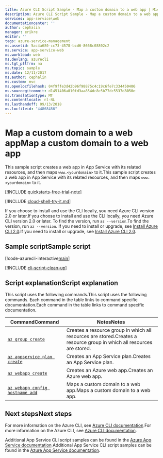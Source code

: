 ```yaml
---
title: Azure CLI Script Sample - Map a custom domain to a web app | Microsoft Docs
description: Azure CLI Script Sample - Map a custom domain to a web app
services: app-service\web
documentationcenter: ''
author: cephalin
manager: erikre
editor: ''
tags: azure-service-management
ms.assetid: 5ac4a680-cc73-4578-bcd6-8668c08802c2
ms.service: app-service-web
ms.workload: web
ms.devlang: azurecli
ms.tgt_pltfrm: na
ms.topic: sample
ms.date: 12/11/2017
ms.author: cephalin
ms.custom: mvc
ms.openlocfilehash: 04f9ffe3d42b96f98875c4c19c6fe7c334450406
ms.sourcegitcommit: d1451406a010fd3aa854dc8e5b77dc5537d8050e
ms.translationtype: MT
ms.contentlocale: nl-NL
ms.lasthandoff: 09/13/2018
ms.locfileid: "44868486"
---
```

# <a name="map-a-custom-domain-to-a-web-app"></a><span data-ttu-id="2578f-103">Map a custom domain to a web app</span><span class="sxs-lookup"><span data-stu-id="2578f-103">Map a custom domain to a web app</span></span>

<span data-ttu-id="2578f-104">This sample script creates a web app in App Service with its related resources, and then maps `www.<yourdomain>` to it.</span><span class="sxs-lookup"><span data-stu-id="2578f-104">This sample script creates a web app in App Service with its related resources, and then maps `www.<yourdomain>` to it.</span></span>

[!INCLUDE [quickstarts-free-trial-note](../../../includes/quickstarts-free-trial-note.md)]

[!INCLUDE [cloud-shell-try-it.md](../../../includes/cloud-shell-try-it.md)]

<span data-ttu-id="2578f-105">If you choose to install and use the CLI locally, you need Azure CLI version 2.0 or later.</span><span class="sxs-lookup"><span data-stu-id="2578f-105">If you choose to install and use the CLI locally, you need Azure CLI version 2.0 or later.</span></span> <span data-ttu-id="2578f-106">To find the version, run `az --version`.</span><span class="sxs-lookup"><span data-stu-id="2578f-106">To find the version, run `az --version`.</span></span> <span data-ttu-id="2578f-107">If you need to install or upgrade, see [Install Azure CLI 2.0]( /cli/azure/install-azure-cli).</span><span class="sxs-lookup"><span data-stu-id="2578f-107">If you need to install or upgrade, see [Install Azure CLI 2.0]( /cli/azure/install-azure-cli).</span></span>

## <a name="sample-script"></a><span data-ttu-id="2578f-108">Sample script</span><span class="sxs-lookup"><span data-stu-id="2578f-108">Sample script</span></span>

[!code-azurecli-interactive[main](../../../cli_scripts/app-service/configure-custom-domain/configure-custom-domain.sh?highlight=3 "Map a custom domain to a web app")]

[!INCLUDE [cli-script-clean-up](../../../includes/cli-script-clean-up.md)]

## <a name="script-explanation"></a><span data-ttu-id="2578f-109">Script explanation</span><span class="sxs-lookup"><span data-stu-id="2578f-109">Script explanation</span></span>

<span data-ttu-id="2578f-110">This script uses the following commands.</span><span class="sxs-lookup"><span data-stu-id="2578f-110">This script uses the following commands.</span></span> <span data-ttu-id="2578f-111">Each command in the table links to command specific documentation.</span><span class="sxs-lookup"><span data-stu-id="2578f-111">Each command in the table links to command specific documentation.</span></span>

| <span data-ttu-id="2578f-112">Command</span><span class="sxs-lookup"><span data-stu-id="2578f-112">Command</span></span> | <span data-ttu-id="2578f-113">Notes</span><span class="sxs-lookup"><span data-stu-id="2578f-113">Notes</span></span> |
|---|---|
| [`az group create`](/cli/azure/group?view=azure-cli-latest#az-group-create) | <span data-ttu-id="2578f-114">Creates a resource group in which all resources are stored.</span><span class="sxs-lookup"><span data-stu-id="2578f-114">Creates a resource group in which all resources are stored.</span></span> |
| [`az appservice plan create`](/cli/azure/appservice/plan?view=azure-cli-latest#az-appservice-plan-create) | <span data-ttu-id="2578f-115">Creates an App Service plan.</span><span class="sxs-lookup"><span data-stu-id="2578f-115">Creates an App Service plan.</span></span> |
| [`az webapp create`](/cli/azure/webapp?view=azure-cli-latest#az-webapp-create) | <span data-ttu-id="2578f-116">Creates an Azure web app.</span><span class="sxs-lookup"><span data-stu-id="2578f-116">Creates an Azure web app.</span></span> |
| [`az webapp config hostname add`](/cli/azure/webapp/config/hostname?view=azure-cli-latest#az-webapp-config-hostname-add) | <span data-ttu-id="2578f-117">Maps a custom domain to a web app.</span><span class="sxs-lookup"><span data-stu-id="2578f-117">Maps a custom domain to a web app.</span></span> |

## <a name="next-steps"></a><span data-ttu-id="2578f-118">Next steps</span><span class="sxs-lookup"><span data-stu-id="2578f-118">Next steps</span></span>

<span data-ttu-id="2578f-119">For more information on the Azure CLI, see [Azure CLI documentation](https://docs.microsoft.com/cli/azure).</span><span class="sxs-lookup"><span data-stu-id="2578f-119">For more information on the Azure CLI, see [Azure CLI documentation](https://docs.microsoft.com/cli/azure).</span></span>

<span data-ttu-id="2578f-120">Additional App Service CLI script samples can be found in the [Azure App Service documentation](../app-service-cli-samples.md).</span><span class="sxs-lookup"><span data-stu-id="2578f-120">Additional App Service CLI script samples can be found in the [Azure App Service documentation](../app-service-cli-samples.md).</span></span>
